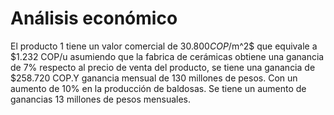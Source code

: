 # Análisis económico

El producto 1 tiene un valor comercial de $30.800 COP/$m^2$  que equivale a $1.232 COP/u asumiendo que la fabrica de cerámicas obtiene una ganancia de 7% respecto al precio de venta del producto, se tiene una ganancia de $258.720 COP.Y ganancia mensual de 130 millones de pesos. 
Con un aumento de 10% en la producción de baldosas. Se tiene un aumento de ganancias 13 millones de pesos mensuales. 


